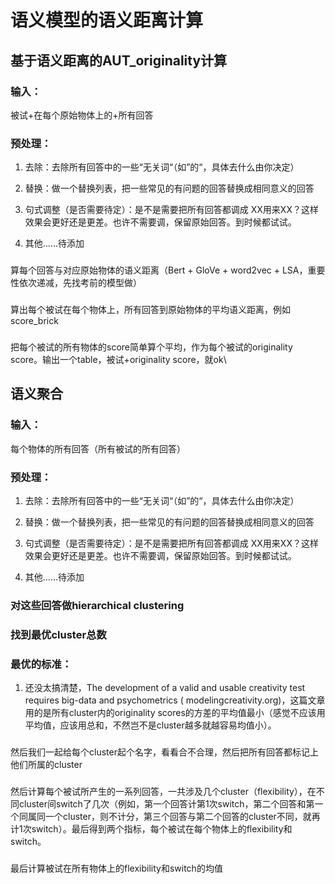 # 语义模型的语义距离计算

## 基于语义距离的AUT_originality计算

### 输入：

被试+在每个原始物体上的+所有回答

### 预处理：

1. 去除：去除所有回答中的一些“无关词“（如”的“，具体去什么由你决定）

2. 替换：做一个替换列表，把一些常见的有问题的回答替换成相同意义的回答

3. 句式调整（是否需要待定）：是不是需要把所有回答都调成 XX用来XX？这样效果会更好还是更差。也许不需要调，保留原始回答。到时候都试试。

4. 其他……待添加

###  

算每个回答与对应原始物体的语义距离（Bert + GloVe + word2vec + LSA，重要性依次递减，先找考前的模型做）

###  

算出每个被试在每个物体上，所有回答到原始物体的平均语义距离，例如score_brick

###  

把每个被试的所有物体的score简单算个平均，作为每个被试的originality score。输出一个table，被试+originality score，就ok\

## 语义聚合

### 输入：

每个物体的所有回答（所有被试的所有回答）

### 预处理：

1. 去除：去除所有回答中的一些“无关词“（如”的“，具体去什么由你决定）

2. 替换：做一个替换列表，把一些常见的有问题的回答替换成相同意义的回答

3. 句式调整（是否需要待定）：是不是需要把所有回答都调成 XX用来XX？这样效果会更好还是更差。也许不需要调，保留原始回答。到时候都试试。

4. 其他……待添加

### 对这些回答做hierarchical clustering

### 找到最优cluster总数

### 最优的标准：

1. 还没太搞清楚，The development of a valid and usable creativity test requires big-data and psychometrics (
   modelingcreativity.org)，这篇文章用的是所有cluster内的originality
   scores的方差的平均值最小（感觉不应该用平均值，应该用总和，不然岂不是cluster越多就越容易均值小）。

###  

然后我们一起给每个cluster起个名字，看看合不合理，然后把所有回答都标记上他们所属的cluster

###

然后计算每个被试所产生的一系列回答，一共涉及几个cluster（flexibility），在不同cluster间switch了几次（例如，第一个回答计第1次switch，第二个回答和第一个同属同一个cluster，则不计分，第三个回答与第二个回答的cluster不同，就再计1次switch）。最后得到两个指标，每个被试在每个物体上的flexibility和switch。

###

最后计算被试在所有物体上的flexibility和switch的均值 

 